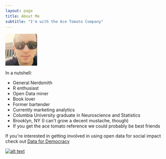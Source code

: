 ```yaml
---
layout: page
title: About Me
subtitle: "I'm with the Ace Tomato Company"
---
```

<a href><img src="img/bpic.jpg" align="center" width="100" ></a>

In a nutshell:
- General Nerdsmith
- R enthusiast 
- Open Data miner
- Book lover 
- Former bartender
- Currently marketing analytics
- Columbia University graduate in Neuroscience and Statistics
- Brooklyn, NY (I can't grow a decent mustache, though)
- If you get the ace tomato reference we could probably be best friends

If you're interested in getting involved in using open data for social impact check out [Data for Democracy](https://datafordemocracy.org/)

[![alt text](https://data4democracy.github.io/datafordemocracy.org/images/data-dem-logo-stacked-grey.png "Data for Democracy")](https://datafordemocracy.org/)

